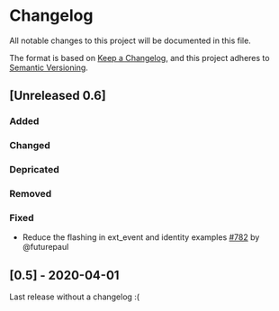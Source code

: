 # Changelog

All notable changes to this project will be documented in this file.

The format is based on [Keep a Changelog](https://keepachangelog.com/en/1.0.0/),
and this project adheres to [Semantic Versioning](https://semver.org/spec/v2.0.0.html).

## [Unreleased 0.6]

### Added

### Changed

### Depricated

### Removed

### Fixed

- Reduce the flashing in ext_event and identity examples [#782](https://github.com/xi-editor/druid/pull/782) by @futurepaul

## [0.5] - 2020-04-01

Last release without a changelog :(


